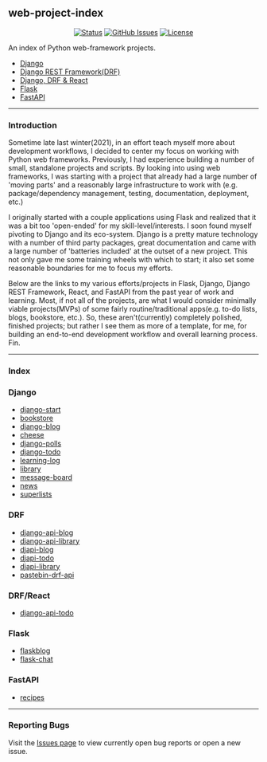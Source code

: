 ## web-project-index

<div align="center">

  [![Status](https://img.shields.io/badge/status-active-success.svg)]()
  [![GitHub Issues](https://img.shields.io/github/issues/kevinbowen777/web-project-index.svg)](https://github.com/kevinbowen777/web-project-index/issues)
  [![License](https://img.shields.io/badge/license-MIT-blue.svg)](/LICENSE)

</div>

An index of Python web-framework projects.
 
 - [Django](#Django)
 - [Django REST Framework(DRF)](#DRF)
 - [Django, DRF & React](#DRF/React)
 - [Flask](#Flask)
 - [FastAPI](#FastAPI)

---
### Introduction

Sometime late last winter(2021), in an effort teach myself more about development
workflows, I decided to center my focus on working with Python web frameworks.
Previously, I had experience building a number of small, standalone projects and
scripts. By looking into using web frameworks, I was starting with a project that
already had a large number of 'moving parts' and a reasonably large infrastructure
to work with (e.g. package/dependency management, testing, documentation, deployment, etc.)

I originally started with a couple applications using Flask and realized that it
was a bit too 'open-ended' for my skill-level/interests. I soon found myself pivoting
to Django and its eco-system. Django is a pretty mature technology with a number
of third party packages, great documentation and came with a large number of 
'batteries included' at the outset of a new project. This not only gave me some
training wheels with which to start; it also set some reasonable boundaries for me
to focus my efforts.

Below are the links to my various efforts/projects in Flask, Django, Django REST
Framework, React, and FastAPI from the past year of work and learning. Most, if not all of the projects, are what I would consider minimally viable projects(MVPs) of some fairly routine/traditional apps(e.g. to-do lists, blogs, bookstore, etc.).
So, these aren't(currently) completely polished, finished projects; but rather I see them as more
of a template, for me, for building an end-to-end development workflow and overall learning process. Fin.

---
### Index

### Django
 - [django-start](https://github.com/kevinbowen777/django-start)
 - [bookstore](https://github.com/kevinbowen777/bookstore)
 - [django-blog](https://github.com/kevinbowen777/django-blog)
 - [cheese](https://github.com/kevinbowen777/cheese)
 - [django-polls](https://github.com/kevinbowen777/django-polls)
 - [django-todo](https://github.com/kevinbowen777/django-todo)
 - [learning-log](https://github.com/kevinbowen777/learning-log)
 - [library](https://github.com/kevinbowen777/library)
 - [message-board](https://github.com/kevinbowen777/message-board)
 - [news](https://github.com/kevinbowen777/news)
 - [superlists](https://github.com/kevinbowen777/superlists)
### DRF
  - [django-api-blog](https://github.com/kevinbowen777/django-api-blog)
  - [django-api-library](https://github.com/kevinbowen777/django-api-library)
  - [djapi-blog](https://github.com/kevinbowen777/djapi-blog)
  - [djapi-todo](https://github.com/kevinbowen777/djapi-todo)
  - [djapi-library](https://github.com/kevinbowen777/djapi-library)
  - [pastebin-drf-api](https://github.com/kevinbowen777/pastebin-drf-api)
### DRF/React
  - [django-api-todo](https://github.com/kevinbowen777/django-api-todo)
### Flask
  - [flaskblog](https://github.com/kevinbowen777/flaskblog)
  - [flask-chat](https://github.com/kevinbowen777/flask-chat)
### FastAPI
  - [recipes](https://github.com/kevinbowen777/recipes)

---
### Reporting Bugs

   Visit the [Issues page](https://github.com/kevinbowen777/web-project-index/issues)
      to view currently open bug reports or open a new issue.

